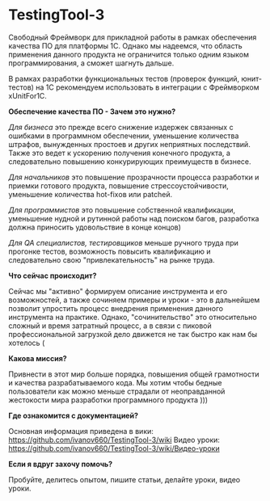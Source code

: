 # TestingTool-3

Свободный Фреймворк для прикладной работы в рамках обеспечения качества ПО для платформы 1С. Однако мы надеемся, что область применения данного продукта не ограничится только одним языком программирования, а сможет шагнуть дальше.

В рамках разработки функциональных тестов (проверок функций, юнит-тестов) на 1С рекомендуем использовать в интеграции с Фреймворком xUnitFor1C.

**Обеспечение качества ПО - Зачем это нужно?**

_Для бизнеса_ это прежде всего снижение издержек связанных с ошибками в программном обеспечении, уменьшение количества штрафов, вынужденных простоев и других неприятных последствий. Также это ведет к ускорению получения конечного продукта, а следовательно повышению конкурирующих преимуществ в бизнесе.

_Для начальников_ это повышение прозрачности процесса разработки и приемки готового продукта, повышение стрессоустойчивости, уменьшение количества hot-fixов или patchей.

_Для программистов_ это повышение собственной квалификации, уменьшение нудной и рутинной работы над поиском багов, разработка должна приносить удовольствие в конце концов)

_Для QA специалистов, тестировщиков_ меньше ручного труда при прогонке тестов, возможность повысить квалификацию и следовательно свою "привлекательность" на рынке труда.

**Что сейчас происходит?**

Сейчас мы "активно" формируем описание инструмента и его возможностей, а также сочиняем примеры и уроки - это в дальнейшем позволит упростить процесс внедрения применения данного инструмента на практике. Однако, "сочинительство" это относительно сложный и время затратный процесс, а в связи с пиковой профессиональной загрузкой дело движется не так быстро как нам бы хотелось ( 

**Какова миссия?**

Привнести в этот мир больше порядка, повышения общей грамотности и качества разрабатываемого кода. Мы хотим чтобы бедные пользователи как можно меньше страдали от неоправданной жестокости мира разработки программного продукта )))

**Где ознакомится с документацией?**

Основная информация приведена в вики: https://github.com/ivanov660/TestingTool-3/wiki
Видео уроки: https://github.com/ivanov660/TestingTool-3/wiki/Видео-уроки

**Если я вдруг захочу помочь?**

Пробуйте, делитесь опытом, пишите статьи, делайте уроки, видео уроки.
